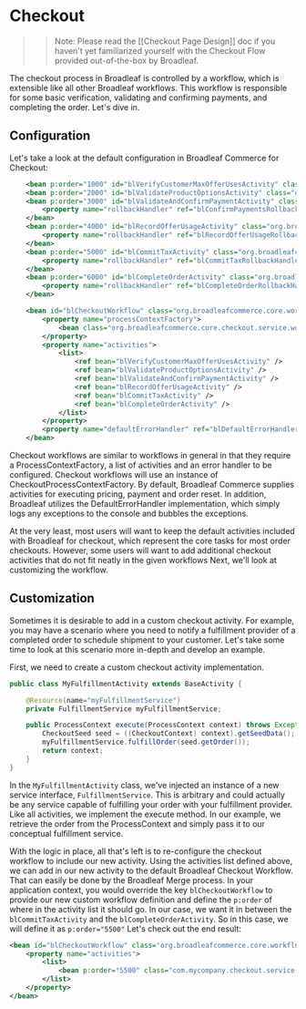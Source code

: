# Checkout

>> Note: Please read the [[Checkout Page Design]] doc if you haven't yet familiarized yourself with the Checkout Flow provided out-of-the-box by Broadleaf.

The checkout process in Broadleaf is controlled by a workflow, which is extensible like all other Broadleaf workflows. This workflow is responsible for some basic verification, validating and confirming payments, and completing the order. Let's dive in.

## <a name="wiki-config"></a>Configuration

Let's take a look at the default configuration in Broadleaf Commerce for Checkout:

```xml
    <bean p:order="1000" id="blVerifyCustomerMaxOfferUsesActivity" class="org.broadleafcommerce.core.offer.service.workflow.VerifyCustomerMaxOfferUsesActivity"/>
    <bean p:order="2000" id="blValidateProductOptionsActivity" class="org.broadleafcommerce.core.checkout.service.workflow.ValidateProductOptionsActivity"/>
    <bean p:order="3000" id="blValidateAndConfirmPaymentActivity" class="org.broadleafcommerce.core.checkout.service.workflow.ValidateAndConfirmPaymentActivity">
        <property name="rollbackHandler" ref="blConfirmPaymentsRollbackHandler" />
    </bean>
    <bean p:order="4000" id="blRecordOfferUsageActivity" class="org.broadleafcommerce.core.offer.service.workflow.RecordOfferUsageActivity">
        <property name="rollbackHandler" ref="blRecordOfferUsageRollbackHandler" />
    </bean>
    <bean p:order="5000" id="blCommitTaxActivity" class="org.broadleafcommerce.core.checkout.service.workflow.CommitTaxActivity">
        <property name="rollbackHandler" ref="blCommitTaxRollbackHandler" />
    </bean>
    <bean p:order="6000" id="blCompleteOrderActivity" class="org.broadleafcommerce.core.checkout.service.workflow.CompleteOrderActivity">
        <property name="rollbackHandler" ref="blCompleteOrderRollbackHandler" />
    </bean>

    <bean id="blCheckoutWorkflow" class="org.broadleafcommerce.core.workflow.SequenceProcessor">
        <property name="processContextFactory">
            <bean class="org.broadleafcommerce.core.checkout.service.workflow.CheckoutProcessContextFactory"/>
        </property>
        <property name="activities">
            <list>
                <ref bean="blVerifyCustomerMaxOfferUsesActivity" />
                <ref bean="blValidateProductOptionsActivity" />
                <ref bean="blValidateAndConfirmPaymentActivity" />
                <ref bean="blRecordOfferUsageActivity" />
                <ref bean="blCommitTaxActivity" />
                <ref bean="blCompleteOrderActivity" />
            </list>
        </property>
        <property name="defaultErrorHandler" ref="blDefaultErrorHandler"/>
    </bean>
```

Checkout workflows are similar to workflows in general in that they require a ProcessContextFactory, a list of activities and an error handler to be configured. Checkout workflows will use an instance of CheckoutProcessContextFactory. By default, Broadleaf Commerce supplies activities for executing pricing, payment and order reset. In addition, Broadleaf utilizes the DefaultErrorHandler implementation, which simply logs any exceptions to the console and bubbles the exceptions.


At the very least, most users will want to keep the default activities included with Broadleaf for checkout, which represent the core tasks for most order checkouts. However, some users will want to add additional checkout activities that do not fit neatly in the given workflows Next, we'll look at customizing the workflow. 

## <a name="wiki-customization"></a>Customization

Sometimes it is desirable to add in a custom checkout activity. For example, you may have a scenario where you need to notify a fulfillment provider of a completed order to schedule shipment to your customer. Let's take some time to look at this scenario more in-depth and develop an example.

First, we need to create a custom checkout activity implementation.

```java
public class MyFulfillmentActivity extends BaseActivity {

    @Resource(name="myFulfillmentService")
    private FulfillmentService myFulfillmentService;

    public ProcessContext execute(ProcessContext context) throws Exception {
        CheckoutSeed seed = ((CheckoutContext) context).getSeedData();
        myFulfillmentService.fulfillOrder(seed.getOrder());
        return context;
    }
}
```

In the `MyFulfillmentActivity` class, we've injected an instance of a new service interface, `FulfillmentService`. This is arbitrary and could actually be any service capable of fulfilling your order with your fulfillment provider. Like all activities, we implement the execute method. In our example, we retrieve the order from the ProcessContext and simply pass it to our conceptual fulfillment service.

With the logic in place, all that's left is to re-configure the checkout workflow to include our new activity. Using the activities list defined above, we can add in our new activity to the default Broadleaf Checkout Workflow. That can easily be done by the Broadleaf Merge process. In your application context, you would override the key `blCheckoutWorkflow` to provide our new custom workflow definition and define the `p:order` of where in the activity list it should go. In our case, we want it in between the `blCommitTaxActivity` and the `blCompleteOrderActivity`. So in this case, we will define it as `p:order="5500"`  Let's check out the end result:


```xml
<bean id="blCheckoutWorkflow" class="org.broadleafcommerce.core.workflow.SequenceProcessor">
    <property name="activities">
        <list>
            <bean p:order="5500" class="com.mycompany.checkout.service.workflow.MyFulfillmentActivity"/>
        </list>
    </property>
</bean>
```
